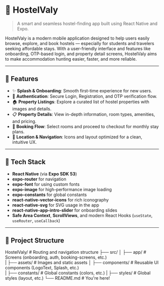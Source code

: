 # 🏨 HostelValy

> A smart and seamless hostel-finding app built using React Native and Expo.

HostelValy is a modern mobile application designed to help users easily browse, explore, and book hostels — especially for students and travelers seeking affordable stays. With a user-friendly interface and features like onboarding, OTP-based login, and property detail screens, HostelValy aims to make accommodation hunting easier, faster, and more reliable.

---

## 📱 Features

- ✨ **Splash & Onboarding**: Smooth first-time experience for new users.
- 🔐 **Authentication**: Secure Login, Registration, and OTP verification flow.
- 🏠 **Property Listings**: Explore a curated list of hostel properties with images and details.
- 📋 **Property Details**: View in-depth information, room types, amenities, and pricing.
- 🧾 **Booking Flow**: Select rooms and proceed to checkout for monthly stay plans.
- 📍 **Location & Navigation**: Icons and layout optimized for a clean, intuitive UX.

---

## 🚀 Tech Stack

- **React Native** (via **Expo SDK 53**)
- **expo-router** for navigation
- **expo-font** for using custom fonts
- **expo-image** for high-performance image loading
- **expo-constants** for global constants
- **react-native-vector-icons** for rich iconography
- **react-native-svg** for SVG usage in the app
- **react-native-app-intro-slider** for onboarding slides
- **Safe Area Context**, **ScrollViews**, and modern React Hooks (`useState`, `useRouter`, `useCallback`)

---

## 📂 Project Structure


HostelValy/                  # Routing and navigation structure
├── src/
│   ├── app/                 # Screens (onboarding, auth, booking-screens, etc.)  
|   ├── assets/              # Images and static assets
│   ├── components/          # Reusable UI components (LogoText, Splash, etc.)      
|   ├── constants/           # Global constants (colors, etc.)
|   ├── styles/              # Global styles (layout, etc.)
└── README.md                # You're here!
